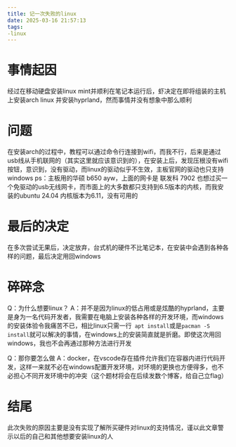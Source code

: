 ```yaml
---
title: 记一次失败的linux
date: 2025-03-16 21:57:13
tags: 
-linux
---
```


# 事情起因

经过在移动硬盘安装linux mint并顺利在笔记本运行后，虾决定在即将组装的主机上安装arch linux 并安装hyprland，然而事情并没有想象中那么顺利

# 问题

在安装arch的过程中，教程可以通过命令行连接到wifi，而我不行，后来是通过usb线从手机联网的（其实这里就应该意识到的），在安装上后，发现压根没有wifi按钮，意识到，没有驱动，而linux的驱动似乎不生效，主板官网的驱动也只支持windows
ps：主板用的华硕 b650 ayw，上面的网卡是 联发科 7902
也想过买一个免驱动的usb无线网卡，而市面上的大多数都只支持到6.5版本的内核，而我安装的ubuntu 24.04 内核版本为6.11，没有可用的

# 最后的决定

在多次尝试无果后，决定放弃，台式机的硬件不比笔记本，在安装中会遇到各种各样的问题，最后决定用回windows

# 碎碎念

Q：为什么想要linux？
A：并不是因为linux的低占用或是炫酷的hyprland，主要是身为一名代码开发者，我需要在电脑上安装各种各样的开发环境，而windows的安装体验令我痛苦不已，相比linux只需一行` apt install`或是`pacman -S install`就可以解决的事情，在windows上的安装简直就是折磨。即使这次用回windows，我也不会再通过那种方法进行开发

Q：那你要怎么做
A：docker，在vscode存在插件允许我们在容器内进行代码开发，这样一来就不必在windows配置开发环境，对环境的更换也方便得多，也不必担心不同开发环境中的冲突（这个题材将会在后续发数个博客，给自己立flag）

# 结尾

此次失败的原因主要是没有实现了解所买硬件对linux的支持情况，谨以此文章警示以后的自己和其他想要安装linux的人


